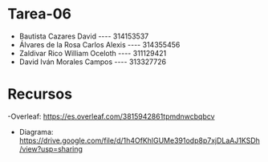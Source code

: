 # Tarea-06
- Bautista Cazares David ---- 314153537
- Álvares de la Rosa Carlos Alexis ---- 314355456
- Zaldivar Rico William Oceloth ---- 311129421 
- David Iván Morales Campos ---- 313327726

# Recursos
-Overleaf: https://es.overleaf.com/3815942861tpmdnwcbqbcv
- Diagrama: https://drive.google.com/file/d/1h4OfKhlGUMe391odp8p7xjDLaAJ1KSDh/view?usp=sharing
